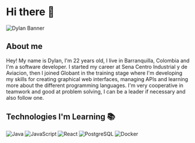 # Hi there 👋


![Dylan Banner](https://drive.google.com/file/d/1QAOAXPvsLFGL9fWh5cJKfdI1idqKaQzH/view?usp=drive_link)

## About me 

Hey! My name is Dylan, I'm 22 years old, I live in Barranquilla, Colombia and I'm a software developer.
I started my career at Sena Centro Industrial y de Aviacion, then I joined Globant in the training stage where I'm developing my skills for creating graphical web interfaces, managing APIs and learning more about the different programming languages. I'm very cooperative in teamwork and good at problem solving, I can be a leader if necessary and also follow one.


## Technologies I'm Learning :books:

![Java](http://img.shields.io/badge/-Java-007396?style=flat-square&logo=java&logoColor=ffffff)
![JavaScript](https://img.shields.io/badge/-JavaScript-%23F7DF1C?style=flat-square&logo=javascript&logoColor=000000&color=d1b01f)
![React](https://img.shields.io/badge/-React-%23282C34?style=flat-square&logo=react)
![PostgreSQL](https://img.shields.io/badge/-PostgreSQL-336791?style=flat-square&logo=postgresql)
![Docker](https://img.shields.io/badge/-Docker-black?style=flat-square&logo=docker)


